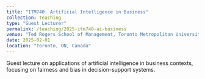 ```yaml
---
title: "ITM740: Artificial Intelligence in Business"
collection: teaching
type: "Guest Lecturer"
permalink: /teaching/2025-itm740-ai-business
venue: "Ted Rogers School of Management, Toronto Metropolitan University"
date: 2025-02-01
location: "Toronto, ON, Canada"
---
```

Guest lecture on applications of artificial intelligence in business contexts, focusing on fairness and bias in decision-support systems.

